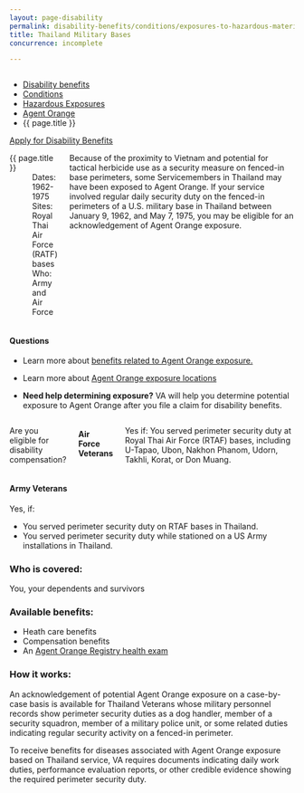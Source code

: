 ```yaml
---
layout: page-disability
permalink: disability-benefits/conditions/exposures-to-hazardous-materials/agent-orange/thailand-military-bases/index.html
title: Thailand Military Bases
concurrence: incomplete

---
```


<div class="splash" markdown="0">
<div class="row" markdown="0">
<div class="small-12 columns" markdown="0">

<ul class="breadcrumbs" role="menubar" aria-label="Primary">
<li class="parent"><a href="{{ site.url }}/disability-benefits/">Disability benefits</a></li>
<li class="parent"><a href="{{ site.url }}/disability-benefits/conditions/">Conditions</a></li>
<li class="parent"><a href="{{ site.url }}/disability-benefits/conditions/exposures-to-hazardous-materials/">Hazardous Exposures</a></li>
<li class="parent"><a href="{{ site.url }}/disability-benefits/conditions/exposures-to-hazardous-materials/agent-orange/">Agent Orange</a></li>
<li class="active">{{ page.title }}</li>
</ul>

</div>
</div>
</div>

<div class="main" role="main" markdown="0">

<div class="action-bar">
  <div class="row">
    <div class="small-12 columns">
      <a class="button small start" href="{{ site.url}}/disability-benefits/get/">Apply for Disability Benefits</a>
    </div>
  </div>  
</div>

<div class="section one" markdown="0">
<div class="primary" markdown="0">
<div class="row" markdown="0">
<div class="small-12 medium-8 columns" markdown="0">

<dl class="panel-list plain">
<dt>{{ page.title }}</dt>
<dd>Dates: 1962-1975</dd>
<dd>Sites: Royal Thai Air Force (RATF) bases</dd>
<dd>Who: Army and Air Force</dd>
</dl>

<div markdown="1">

<p>Because of the proximity to Vietnam and potential for tactical herbicide use as a security measure on fenced-in base perimeters, some Servicemembers in Thailand may have been exposed to Agent Orange. If your service involved regular daily security duty on the fenced-in perimeters of a U.S. military base in Thailand between January 9, 1962, and May 7, 1975, you may be eligible for an acknowledgement of Agent Orange exposure.</p>

</div>

</div>


<div class="small-12 medium-4 columns" markdown="0">
<div markdown="0">

<h4 class="highlight">Questions</h4>

<ul class="plain">

<li markdown="1">

Learn more about [benefits related to Agent Orange exposure.](http://www.publichealth.va.gov/exposures/agentorange/benefits/index.asp)

</li>

<li markdown="1">

Learn more about [Agent Orange exposure locations](http://www.publichealth.va.gov/exposures/agentorange/locations/thailand.asp#sthash.oK22WgPr.dpuf)
</li>


<li markdown="1">

**Need help determining exposure?**
VA will help you determine potential exposure to Agent Orange after you file a claim for disability  benefits.

</li>
</ul>

</div>
</div>
</div>

<div class="row" markdown="0">
<div class="small-12 columns" markdown="1">

Are you eligible for disability compensation?

#### Air Force Veterans  

Yes if:
You served perimeter security duty at Royal Thai Air Force (RTAF) bases, including U-Tapao, Ubon, Nakhon Phanom, Udorn, Takhli, Korat, or Don Muang.

</div>

<div class="call-out" markdown="1">

#### Army Veterans

Yes, if:
- You served perimeter security duty on RTAF bases in Thailand.
- You served perimeter security duty while stationed on a US Army installations in Thailand.

</div>

<div class="call-out" markdown="1">

### Who is covered:

You, your dependents and survivors

</div>

<div class="call-out" markdown="1">

### Available benefits:

- Heath care benefits
- Compensation benefits
- An [Agent Orange Registry health exam](publichealth.va.gov/exposures/agentorange/benefits/registry-exam.asp)

</div>

<div class="call-out" markdown="1">

### How it works:

An acknowledgement of potential Agent Orange exposure on a case-by-case basis is available for Thailand Veterans whose military personnel records show perimeter security duties as a dog handler, member of a security squadron, member of a military police unit, or some related duties indicating regular security activity on a fenced-in perimeter.

To receive benefits for diseases associated with  Agent Orange exposure based on Thailand service, VA requires documents indicating daily work duties, performance evaluation reports, or other credible evidence showing the required perimeter security duty.

</div>

</div>

</div>

</div>

</div>
